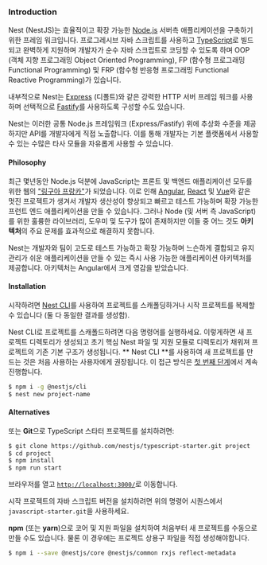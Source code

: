 ### Introduction

Nest (NestJS)는 효율적이고 확장 가능한 [Node.js](https://nodejs.org/) 서버측 애플리케이션을 구축하기 위한 프레임 워크입니다. 프로그레시브 자바 스크립트를 사용하고 [TypeScript](http://www.typescriptlang.org/)로 빌드되고 완벽하게 지원하며 개발자가 순수 자바 스크립트로 코딩할 수 있도록 하며 OOP (객체 지향 프로그래밍 Object Oriented Programming), FP (함수형 프로그래밍 Functional Programming) 및 FRP (함수형 반응형 프로그래밍 Functional Reactive Programming)가 있습니다.

내부적으로 Nest는 [Express](https://expressjs.com/) (디폴트)와 같은 강력한 HTTP 서버 프레임 워크를 사용하며 선택적으로 [Fastify](https://github.com/fastify/fastify)를 사용하도록 구성할 수도 있습니다.

Nest는 이러한 공통 Node.js 프레임워크 (Express/Fastify) 위에 추상화 수준을 제공하지만 API를 개발자에게 직접 노출합니다. 이를 통해 개발자는 기본 플랫폼에서 사용할 수 있는 수많은 타사 모듈을 자유롭게 사용할 수 있습니다.

#### Philosophy

최근 몇년동안 Node.js 덕분에 JavaScript는 프론트 및 백엔드 애플리케이션 모두를 위한 웹의 ["링구아 프랑카"](https://ko.wikipedia.org/wiki/%EB%A7%81%EA%B5%AC%EC%95%84_%ED%94%84%EB%9E%91%EC%B9%B4)가 되었습니다. 이로 인해 [Angular](https://angular.io/), [React](https://github.com/facebook/react) 및 [Vue](https://github.com)와 같은 멋진 프로젝트가 생겨서 개발자 생산성이 향상되고 빠르고 테스트 가능하며 확장 가능한 프런트 엔드 애플리케이션을 만들 수 있습니다. 그러나 Node (및 서버 측 JavaScript)를 위한 훌륭한 라이브러리, 도우미 및 도구가 많이 존재하지만 이들 중 어느 것도 **아키텍처**의 주요 문제를 효과적으로 해결하지 못합니다.

Nest는 개발자와 팀이 고도로 테스트 가능하고 확장 가능하며 느슨하게 결합되고 유지 관리가 쉬운 애플리케이션을 만들 수 있는 즉시 사용 가능한 애플리케이션 아키텍처를 제공합니다. 아키텍처는 Angular에서 크게 영감을 받았습니다.

#### Installation

시작하려면 [Nest CLI](/cli/overview)를 사용하여 프로젝트를 스캐폴딩하거나 시작 프로젝트를 복제할 수 있습니다 (둘 다 동일한 결과를 생성함).

Nest CLI로 프로젝트를 스캐폴드하려면 다음 명령어를 실행하세요. 이렇게하면 새 프로젝트 디렉토리가 생성되고 초기 핵심 Nest 파일 및 지원 모듈로 디렉토리가 채워져 프로젝트의 기존 기본 구조가 생성됩니다. ** Nest CLI **를 사용하여 새 프로젝트를 만드는 것은 처음 사용하는 사용자에게 권장됩니다. 이 접근 방식은 [첫 번째 단계](first-steps)에서 계속 진행합니다.

```bash
$ npm i -g @nestjs/cli
$ nest new project-name
```

#### Alternatives

또는 **Git**으로 TypeScript 스타터 프로젝트를 설치하려면:

```bash
$ git clone https://github.com/nestjs/typescript-starter.git project
$ cd project
$ npm install
$ npm run start
```

브라우저를 열고 [`http://localhost:3000/`](http://localhost:3000/)로 이동합니다.

시작 프로젝트의 자바 스크립트 버전을 설치하려면 위의 명령어 시퀀스에서 `javascript-starter.git`을 사용하세요.

**npm** (또는 **yarn**)으로 코어 및 지원 파일을 설치하여 처음부터 새 프로젝트를 수동으로 만들 수도 있습니다. 물론 이 경우에는 프로젝트 상용구 파일을 직접 생성해야합니다.
```bash
$ npm i --save @nestjs/core @nestjs/common rxjs reflect-metadata
```
